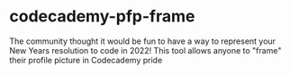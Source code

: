 # codecademy-pfp-frame

The community thought it would be fun to have a way to represent your New Years resolution to code in 2022!
This tool allows anyone to "frame" their profile picture in Codecademy pride

